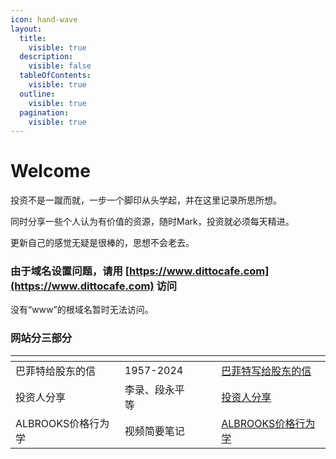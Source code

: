 ```yaml
---
icon: hand-wave
layout:
  title:
    visible: true
  description:
    visible: false
  tableOfContents:
    visible: true
  outline:
    visible: true
  pagination:
    visible: true
---
```


# Welcome

投资不是一蹴而就，一步一个脚印从头学起，并在这里记录所思所想。

同时分享一些个人认为有价值的资源，随时Mark，投资就必须每天精进。

更新自己的感觉无疑是很棒的，思想不会老去。



### 由于域名设置问题，请用 [https://www.dittocafe.com](https://www.dittocafe.com) 访问

没有“www”的根域名暂时无法访问。

### 网站分三部分

<table data-view="cards"><thead><tr><th></th><th></th><th data-hidden data-card-cover data-type="files"></th><th data-hidden></th><th data-hidden data-card-target data-type="content-ref"></th></tr></thead><tbody><tr><td>巴菲特给股东的信</td><td>1957-2024</td><td></td><td></td><td><a href="https://app.gitbook.com/o/GLVk0B1tRZ0p5yU0xjLU/s/-M3-8MHQgXyS2bz2buZw/">巴菲特写给股东的信</a></td></tr><tr><td>投资人分享</td><td>李录、段永平等</td><td></td><td></td><td><a href="https://app.gitbook.com/o/GLVk0B1tRZ0p5yU0xjLU/s/93Gta1kjyWldWgst6mgG/">投资人分享</a></td></tr><tr><td>ALBROOKS价格行为学</td><td>视频简要笔记</td><td></td><td></td><td><a href="https://app.gitbook.com/o/GLVk0B1tRZ0p5yU0xjLU/s/ydMFJNQS8lP1t6ppmIaG/">ALBROOKS价格行为学</a></td></tr></tbody></table>
